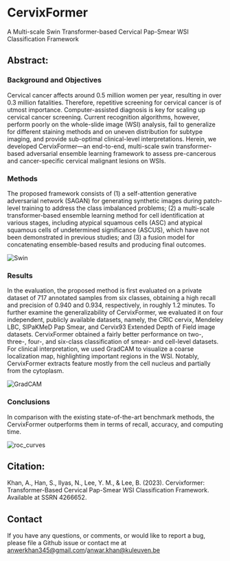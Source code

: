# CervixFormer
A Multi-scale Swin Transformer-based Cervical Pap-Smear WSI Classification Framework

## Abstract:

### Background and Objectives
Cervical cancer affects around 0.5 million women per year, resulting in over 0.3 million fatalities. Therefore, repetitive screening for cervical cancer is of utmost importance. Computer-assisted diagnosis is key for scaling up cervical cancer screening. Current recognition algorithms, however, perform poorly on the whole-slide image (WSI) analysis, fail to generalize for different staining methods and on uneven distribution for subtype imaging, and provide sub-optimal clinical-level interpretations. Herein, we developed CervixFormer—an end-to-end, multi-scale swin transformer-based adversarial ensemble learning framework to assess pre-cancerous and cancer-specific cervical malignant lesions on WSIs.


### Methods
The proposed framework consists of (1) a self-attention generative adversarial network (SAGAN) for generating synthetic images during patch-level training to address the class imbalanced problems; (2) a multi-scale transformer-based ensemble learning method for cell identification at various stages, including atypical squamous cells (ASC) and atypical squamous cells of undetermined significance (ASCUS), which have not been demonstrated in previous studies; and (3) a fusion model for concatenating ensemble-based results and producing final outcomes.


![Swin](https://github.com/AnwarKhan345/CervixFormer/assets/57401537/b6c89ebc-f1b4-482b-96e8-a5cc0f7c5901)

### Results
In the evaluation, the proposed method is first evaluated on a private dataset of 717 annotated samples from six classes, obtaining a high recall and precision of 0.940 and 0.934, respectively, in roughly 1.2 minutes. To further examine the generalizability of CervixFormer, we evaluated it on four independent, publicly available datasets, namely, the CRIC cervix, Mendeley LBC, SIPaKMeD Pap Smear, and Cervix93 Extended Depth of Field image datasets. CervixFormer obtained a fairly better performance on two-, three-, four-, and six-class classification of smear- and cell-level datasets. For clinical interpretation, we used GradCAM to visualize a coarse localization map, highlighting important regions in the WSI. Notably, CervixFormer extracts feature mostly from the cell nucleus and partially from the cytoplasm.


![GradCAM](https://github.com/AnwarKhan345/CervixFormer/assets/57401537/fed523b6-4c21-411c-b4d9-45c6c75b2049)


### Conclusions
In comparison with the existing state-of-the-art benchmark methods, the CervixFormer outperforms them in terms of recall, accuracy, and computing time.

![roc_curves](https://github.com/AnwarKhan345/CervixFormer/assets/57401537/cedff18d-4ed7-4fed-b538-d81e6e74deee)

## Citation:

Khan, A., Han, S., Ilyas, N., Lee, Y. M., & Lee, B. (2023). Cervixformer: Transformer-Based Cervical Pap-Smear WSI Classification Framework. Available at SSRN 4266652.

## Contact

If you have any questions, or comments, or would like to report a bug, please file a Github issue or contact me at anwerkhan345@gmail.com/anwar.khan@kuleuven.be 

